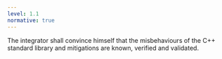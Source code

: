 ```yaml
---
level: 1.1
normative: true
---
```


The integrator shall convince himself that the misbehaviours of the C++ standard library and mitigations are known, verified and validated.